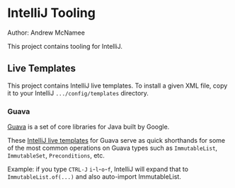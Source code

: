 # IntelliJ Tooling

Author: Andrew McNamee


This project contains tooling for IntelliJ.

## Live Templates

This project contains IntelliJ live templates. To install a given XML file, copy it to your IntelliJ `.../config/templates` directory.

### Guava

[Guava](https://github.com/google/guava) is a set of core libraries for Java built by Google.

These [IntelliJ live templates](https://www.jetbrains.com/help/idea/2017.1/live-templates.html) for Guava serve as quick shorthands for some of the most common operations on Guava types such as `ImmutableList`, `ImmutableSet`, `Preconditions`, etc.

Example: if you type `CTRL-J` `i`-`l`-`o`-`f`, IntelliJ will expand that to `ImmutableList.of(...)` and also auto-import ImmutableList.
